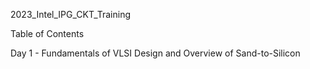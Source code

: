 2023_Intel_IPG_CKT_Training

Table of Contents

  Day 1 - Fundamentals of VLSI Design and Overview of Sand-to-Silicon
  
 


